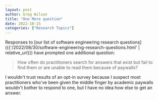 ```yaml
---
layout: post
author: Greg Wilson
title: "One More question"
date: 2022-10-15
categories: ["Research Topics"]
---
```


Responses to
[our list of software engineering research questions]({{'/2022/08/30/software-engineering-research-questions.html' | relative_url}})
have prompted one additional question:

> How often do practitioners search for answers that exist
> but fail to find them or are unable to read them
> because of paywalls?

I wouldn't trust results of an opt-in survey
because I suspect most practitioners who've been given the middle finger by academic paywalls
wouldn't bother to respond to one,
but I have no idea how else to get an answer.
